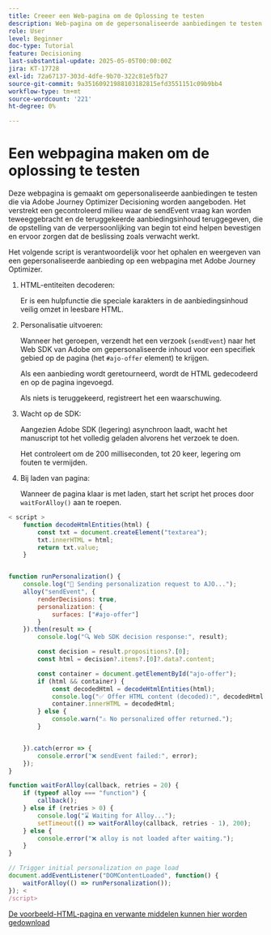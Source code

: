 ```yaml
---
title: Creeer een Web-pagina om de Oplossing te testen
description: Web-pagina om de gepersonaliseerde aanbiedingen te testen die gebruikend besluit worden geleverd.
role: User
level: Beginner
doc-type: Tutorial
feature: Decisioning
last-substantial-update: 2025-05-05T00:00:00Z
jira: KT-17728
exl-id: 72a67137-303d-4dfe-9b70-322c81e5fb27
source-git-commit: 9a35160921988103182815efd3551151c09b9bb4
workflow-type: tm+mt
source-wordcount: '221'
ht-degree: 0%

---
```


# Een webpagina maken om de oplossing te testen

Deze webpagina is gemaakt om gepersonaliseerde aanbiedingen te testen die via Adobe Journey Optimizer Decisioning worden aangeboden. Het verstrekt een gecontroleerd milieu waar de sendEvent vraag kan worden teweeggebracht en de teruggekeerde aanbiedingsinhoud teruggegeven, die de opstelling van de verpersoonlijking van begin tot eind helpen bevestigen en ervoor zorgen dat de beslissing zoals verwacht werkt.

Het volgende script is verantwoordelijk voor het ophalen en weergeven van een gepersonaliseerde aanbieding op een webpagina met Adobe Journey Optimizer.

1. HTML-entiteiten decoderen:

   Er is een hulpfunctie die speciale karakters in de aanbiedingsinhoud veilig omzet in leesbare HTML.

1. Personalisatie uitvoeren:

   Wanneer het geroepen, verzendt het een verzoek (`sendEvent`) naar het Web SDK van Adobe om gepersonaliseerde inhoud voor een specifiek gebied op de pagina (het `#ajo-offer` element) te krijgen.

   Als een aanbieding wordt geretourneerd, wordt de HTML gedecodeerd en op de pagina ingevoegd.

   Als niets is teruggekeerd, registreert het een waarschuwing.

1. Wacht op de SDK:

   Aangezien Adobe SDK (legering) asynchroon laadt, wacht het manuscript tot het volledig geladen alvorens het verzoek te doen.

   Het controleert om de 200 milliseconden, tot 20 keer, legering om fouten te vermijden.

1. Bij laden van pagina:

   Wanneer de pagina klaar is met laden, start het script het proces door `waitForAlloy()` aan te roepen.



```javascript
< script >
    function decodeHtmlEntities(html) {
        const txt = document.createElement("textarea");
        txt.innerHTML = html;
        return txt.value;
    }


function runPersonalization() {
    console.log("🚀 Sending personalization request to AJO...");
    alloy("sendEvent", {
        renderDecisions: true,
        personalization: {
            surfaces: ["#ajo-offer"]
        }
    }).then(result => {
        console.log("🔍 Web SDK decision response:", result);

        const decision = result.propositions?.[0];
        const html = decision?.items?.[0]?.data?.content;

        const container = document.getElementById("ajo-offer");
        if (html && container) {
            const decodedHtml = decodeHtmlEntities(html);
            console.log("✅ Offer HTML content (decoded):", decodedHtml);
            container.innerHTML = decodedHtml;
        } else {
            console.warn("⚠️ No personalized offer returned.");
        }


    }).catch(error => {
        console.error("❌ sendEvent failed:", error);
    });
}

function waitForAlloy(callback, retries = 20) {
    if (typeof alloy === "function") {
        callback();
    } else if (retries > 0) {
        console.log("⌛ Waiting for Alloy...");
        setTimeout(() => waitForAlloy(callback, retries - 1), 200);
    } else {
        console.error("❌ alloy is not loaded after waiting.");
    }
}

// Trigger initial personalization on page load
document.addEventListener("DOMContentLoaded", function() {
    waitForAlloy(() => runPersonalization());
}); <
/script>
```

[De voorbeeld-HTML-pagina en verwante middelen kunnen hier worden gedownload](assets/web-page-assets.zip)
